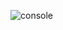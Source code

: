 ![console](https://user-images.githubusercontent.com/49980427/143410677-0b688551-cb33-4c84-9efb-b600789f1088.PNG)

